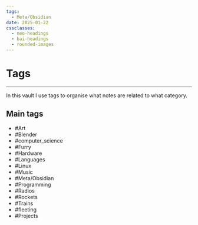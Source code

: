 ```yaml
---
tags:
  - Meta/Obsidian
date: 2025-01-22
cssclasses:
  - neo-headings
  - bai-headings
  - rounded-images
---
```

# Tags

***
In this vault I use tags to organise what notes are related to what category.

## Main tags 
- #Art 
-  #Blender 
-  #computer_science 
-  #Furry 
- #Hardware 
- #Languages 
- #Linux 
- #Music 
- #Meta/Obsidian 
- #Programming 
- #Radios 
- #Rockets 
- #Trains 
- #fleeting 
- #Projects 